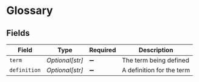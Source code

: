 # Glossary


## Fields

| Field                     | Type                      | Required                  | Description               |
| ------------------------- | ------------------------- | ------------------------- | ------------------------- |
| `term`                    | *Optional[str]*           | :heavy_minus_sign:        | The term being defined    |
| `definition`              | *Optional[str]*           | :heavy_minus_sign:        | A definition for the term |